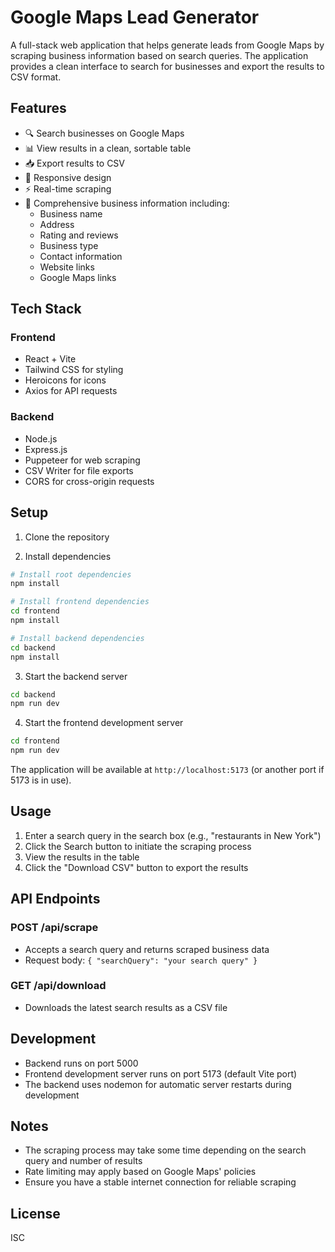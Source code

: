 # Google Maps Lead Generator

A full-stack web application that helps generate leads from Google Maps by scraping business information based on search queries. The application provides a clean interface to search for businesses and export the results to CSV format.

## Features

- 🔍 Search businesses on Google Maps
- 📊 View results in a clean, sortable table
- 📥 Export results to CSV
- 📱 Responsive design
- ⚡ Real-time scraping
- 💼 Comprehensive business information including:
  - Business name
  - Address
  - Rating and reviews
  - Business type
  - Contact information
  - Website links
  - Google Maps links

## Tech Stack

### Frontend
- React + Vite
- Tailwind CSS for styling
- Heroicons for icons
- Axios for API requests

### Backend
- Node.js
- Express.js
- Puppeteer for web scraping
- CSV Writer for file exports
- CORS for cross-origin requests

## Setup

1. Clone the repository

2. Install dependencies
```bash
# Install root dependencies
npm install

# Install frontend dependencies
cd frontend
npm install

# Install backend dependencies
cd backend
npm install
```

3. Start the backend server
```bash
cd backend
npm run dev
```

4. Start the frontend development server
```bash
cd frontend
npm run dev
```

The application will be available at `http://localhost:5173` (or another port if 5173 is in use).

## Usage

1. Enter a search query in the search box (e.g., "restaurants in New York")
2. Click the Search button to initiate the scraping process
3. View the results in the table
4. Click the "Download CSV" button to export the results

## API Endpoints

### POST /api/scrape
- Accepts a search query and returns scraped business data
- Request body: `{ "searchQuery": "your search query" }`

### GET /api/download
- Downloads the latest search results as a CSV file

## Development

- Backend runs on port 5000
- Frontend development server runs on port 5173 (default Vite port)
- The backend uses nodemon for automatic server restarts during development

## Notes

- The scraping process may take some time depending on the search query and number of results
- Rate limiting may apply based on Google Maps' policies
- Ensure you have a stable internet connection for reliable scraping

## License

ISC
